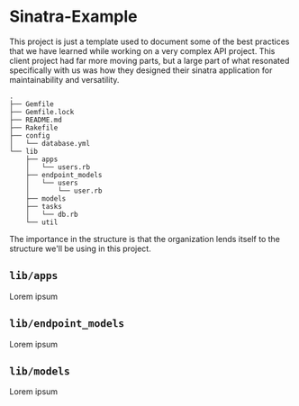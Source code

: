 # Sinatra-Example

This project is just a template used to document some of the best practices 
that we have learned while working on a very complex API project. This client 
project had far more moving parts, but a large part of what resonated 
specifically with us was how they designed their sinatra application for 
maintainability and versatility.

    .
    ├── Gemfile
    ├── Gemfile.lock
    ├── README.md
    ├── Rakefile
    ├── config
    │   └── database.yml
    └── lib
        ├── apps
        │   └── users.rb
        ├── endpoint_models
        │   └── users
        │       └── user.rb
        ├── models
        ├── tasks
        │   └── db.rb
        └── util

The importance in the structure is that the organization lends itself to the 
structure we'll be using in this project.

## `lib/apps`

Lorem ipsum

## `lib/endpoint_models`

Lorem ipsum

## `lib/models`

Lorem ipsum
